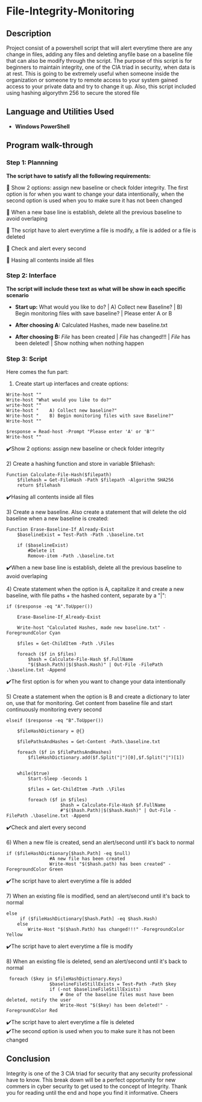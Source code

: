 <h1> File-Integrity-Monitoring </h1>  

<h2>Description</h2>
Project consist of a powershell script that will alert everytime there are any change in files, adding any files and deleting anyfile base on a baseline file that can also be modify through the script. The purpose of this script is for beginners to maintain integrity, one of the CIA triad in security, when data is at rest. This is going to be extremely useful when someone inside the organization or someone try to remote access to your system gained access to your private data and try to change it up. Also, this script included using hashing algorythm 256 to secure the stored file

<h2>Language and Utilities Used</h2>

- <b>Windows PowerShell</b>

<h2>Program walk-through</h2>

<h3>Step 1: Plannning</h3>
<b>The script have to satisfy all the following requirements:</b> <br/>

🔲 Show 2 options: assign new baseline or check folder integrity. The first option is for when you want to change your data intentionally, when the second option is used when you to make sure it has not been changed <br/>

🔲 When a new base line is establish, delete all the previous baseline to avoid overlaping <br/>

🔲 The script have to alert everytime a file is modify, a file is added or a file is deleted <br/>

🔲 Check and alert every second  <br/>

🔲 Hasing all contents inside all files <br/>

<h3>Step 2: Interface</h3>
<b>The script will include these text as what will be show in each specific scenario</b> <br>

- <b>Start up:</b> What would you like to do? | A) Collect new Baseline? | B) Begin monitoring files with save baseline? | Please enter A or B <br>

- <b>After choosing A:</b> Calculated Hashes, made new baseline.txt <br>

- <b>After choosing B:</b> *File*  has been created | *File* has changed!!! | *File* has been deleted! | Show nothing when nothing happen

<h3>Step 3: Script</h3>

Here comes the fun part: <br>

1) Create start up interfaces and create options:
```objc
Write-host ""
Write-host "What would you like to do?"
write-host ""
Write-host "    A) Collect new baseline?"
Write-host "    B) Begin monitoring files with save Baseline?"
Write-host ""

$response = Read-host -Prompt "Please enter 'A' or 'B'"
Write-host ""
```
✔️Show 2 options: assign new baseline or check folder integrity<br/><br>
2) Create a hashing function and store in variable $filehash:
```objc
Function Calculate-File-Hash($filepath) 
    $filehash = Get-FileHash -Path $filepath -Algorithm SHA256
    return $filehash
```
✔️Hasing all contents inside all files <br/><br>
3) Create a new baseline. Also create a statement that will delete the old baseline when a new baseline is created:
```objc
Function Erase-Baseline-If_Already-Exist 
    $baselineExist = Test-Path -Path .\baseline.txt

    if ($baselineExist)
        #Delete it
        Remove-item -Path .\baseline.txt

```
✔️When a new base line is establish, delete all the previous baseline to avoid overlaping <br/><br>
4) Create statement when the option is A, capitalize it and create a new baseline, with file paths + the hashed content, separate by a "|":
```objc
if ($response -eq "A".ToUpper()) 
    
    Erase-Baseline-If_Already-Exist   
   
    Write-host "Calculated Hashes, made new baseline.txt" -ForegroundColor Cyan
    
    $files = Get-ChildItem -Path .\Files
    
    foreach ($f in $files) 
        $hash = Calculate-File-Hash $f.FullName
        "$($hash.Path)|$($hash.Hash)" | Out-File -FilePath .\baseline.txt -Append
```
✔️The first option is for when you want to change your data intentionally<br><br>
5) Create a statement when the option is B and create a dictionary to later on, use that for monitoring. Get content from baseline file and start continuously monitoring every second
```objc
elseif ($response -eq "B".ToUpper()) 
    
    $fileHashDictionary = @{}

    $filePathsAndHashes = Get-Content -Path.\baseline.txt

    foreach ($f in $filePathsAndHashes) 
        $fileHashDictionary.add($f.Split("|")[0],$f.Split("|")[1])
    

    while($true) 
        Start-Sleep -Seconds 1

        $files = Get-ChildItem -Path .\Files

        foreach ($f in $files) 
                    $hash = Calculate-File-Hash $f.FullName
                    #"$($hash.Path)|$($hash.Hash)" | Out-File -FilePath .\baseline.txt -Append
```
✔️Check and alert every second <br/><br>
6) When a new file is created, send an alert/second until it's back to normal
```objc
if ($fileHashDictionary[$hash.Path] -eq $null) 
                #A new file has been created
                Write-Host "$($hash.path) has been created" -ForegroundColor Green
```
✔️The script have to alert everytime a file is added<br><br>
7) When an existing file is modified, send an alert/second until it's back to normal
```objc
else 
     if ($fileHashDictionary[$hash.Path] -eq $hash.Hash)              
    else 
        Write-Host "$($hash.Path) has changed!!!" -ForegroundColor Yellow
```
✔️The script have to alert everytime  a file is modify<br><br>
8) When an existing file is deleted, send an alert/second until it's back to normal
```objc
 foreach ($key in $fileHashDictionary.Keys) 
                $baselineFileStillExists = Test-Path -Path $key
                if (-not $baselineFileStillExists)
                    # One of the baseline files must have been deleted, notify the user
                    Write-Host "$($key) has been deleted!" -ForegroundColor Red
```
✔️The script have to alert everytime a file is deleted <br>
✔️The second option is used when you to make sure it has not been changed<br>

<h2>Conclusion</h2>
Integrity is one of the 3 CIA triad for security that any security professional have to know. This break down will be a perfect opportunity for new commers in cyber security to get used to the concept of Integrity. Thank you for reading until the end and hope you find it informative. Cheers
